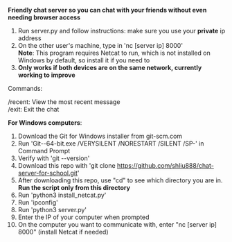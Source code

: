 **Friendly chat server so you can chat with your friends without even needing browser access**

1. Run server.py and follow instructions: make sure you use your **private** ip address
2. On the other user's machine, type in 'nc [server ip] 8000'    
**Note**: This program requires Netcat to run, which is not installed on Windows by default, so install it if you need to     
4. **Only works if both devices are on the same network, currently working to improve**

Commands:

/recent: View the most recent message        
/exit: Exit the chat

**For Windows computers**:    

1. Download the Git for Windows installer from git-scm.com         
2. Run 'Git-<version>-64-bit.exe /VERYSILENT /NORESTART /SILENT /SP-' in Command Prompt      
3. Verify with 'git --version'
4. Download this repo with 'git clone https://github.com/shliu888/chat-server-for-school.git'           
5. After downloading this repo, use "cd" to see which directory you are in. **Run the script only from this directory**     
6. Run 'python3 install_netcat.py'
7. Run 'ipconfig' 
8. Run 'python3 server.py'      
9. Enter the IP of your computer when prompted         
10. On the computer you want to communicate with, enter "nc [server ip] 8000" (install Netcat if needed)      
